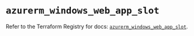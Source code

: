 # `azurerm_windows_web_app_slot`

Refer to the Terraform Registry for docs: [`azurerm_windows_web_app_slot`](https://registry.terraform.io/providers/hashicorp/azurerm/4.47.0/docs/resources/windows_web_app_slot).
